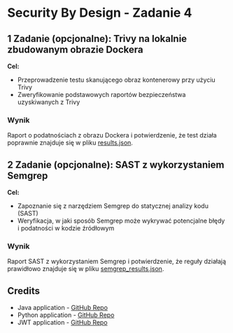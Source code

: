 # Security By Design - Zadanie 4

## 1 Zadanie (opcjonalne): Trivy na lokalnie zbudowanym obrazie Dockera

**Cel:**
* Przeprowadzenie testu skanującego obraz kontenerowy przy użyciu Trivy
* Zweryfikowanie podstawowych raportów bezpieczeństwa uzyskiwanych z Trivy

### Wynik
Raport o podatnościach z obrazu Dockera i potwierdzenie, że test działa poprawnie znajduje się w pliku [results.json](results.json).

## 2 Zadanie (opcjonalne): SAST z wykorzystaniem Semgrep

**Cel:**
* Zapoznanie się z narzędziem Semgrep do statycznej analizy kodu (SAST)
* Weryfikacja, w jaki sposób Semgrep może wykrywać potencjalne błędy i podatności w kodzie źródłowym

### Wynik
Raport SAST z wykorzystaniem Semgrep i potwierdzenie, że reguły działają prawidłowo znajduje się w pliku [semgrep_results.json](semgrep_results.json).

## Credits
* Java application - [GitHub Repo](https://github.com/pedrohenriquelacombe/spring-thymeleaf-crud-example)
* Python application - [GitHub Repo](https://github.com/MohammadSatel/Flask_Book_Library)
* JWT application - [GitHub Repo](https://github.com/onsecru/jwt-hacking-challenges)
